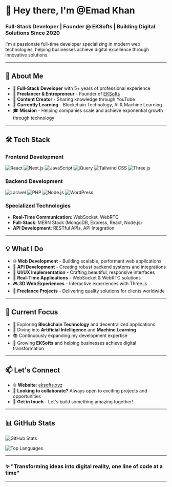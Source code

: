 # 👋 Hey there, I'm @Emad Khan

### Full-Stack Developer | Founder @ EKSofts | Building Digital Solutions Since 2020

I'm a passionate full-time developer specializing in modern web technologies, helping businesses achieve digital excellence through innovative solutions.

---

## 🚀 About Me

- 💼 **Full-Stack Developer** with 5+ years of professional experience
- 🎯 **Freelancer & Entrepreneur** - Founder of [EKSofts](http://eksofts.xyz)
- 🎥 **Content Creator** - Sharing knowledge through YouTube
- 🌱 **Currently Learning** - Blockchain Technology, AI & Machine Learning
- 🎓 **Mission** - Helping companies scale and achieve exponential growth through technology

---

## 🛠️ Tech Stack

### Frontend Development
![React](https://img.shields.io/badge/-React-61DAFB?style=flat-square&logo=react&logoColor=black)
![Next.js](https://img.shields.io/badge/-Next.js-000000?style=flat-square&logo=next.js&logoColor=white)
![JavaScript](https://img.shields.io/badge/-JavaScript-F7DF1E?style=flat-square&logo=javascript&logoColor=black)
![jQuery](https://img.shields.io/badge/-jQuery-0769AD?style=flat-square&logo=jquery&logoColor=white)
![Tailwind CSS](https://img.shields.io/badge/-Tailwind_CSS-38B2AC?style=flat-square&logo=tailwind-css&logoColor=white)
![Three.js](https://img.shields.io/badge/-Three.js-000000?style=flat-square&logo=three.js&logoColor=white)

### Backend Development
![Laravel](https://img.shields.io/badge/-Laravel-FF2D20?style=flat-square&logo=laravel&logoColor=white)
![PHP](https://img.shields.io/badge/-PHP-777BB4?style=flat-square&logo=php&logoColor=white)
![Node.js](https://img.shields.io/badge/-Node.js-339933?style=flat-square&logo=node.js&logoColor=white)
![WordPress](https://img.shields.io/badge/-WordPress-21759B?style=flat-square&logo=wordpress&logoColor=white)

### Specialized Technologies
- **Real-Time Communication**: WebSocket, WebRTC
- **Full-Stack**: MERN Stack (MongoDB, Express, React, Node.js)
- **API Development**: RESTful APIs, API Integration

---

## 💡 What I Do

- 🌐 **Web Development** - Building scalable, performant web applications
- 🔌 **API Development** - Creating robust backend systems and integrations
- 🎨 **UI/UX Implementation** - Crafting beautiful, responsive interfaces
- 📱 **Real-Time Applications** - WebSocket & WebRTC solutions
- 🎮 **3D Web Experiences** - Interactive experiences with Three.js
- 🤝 **Freelance Projects** - Delivering quality solutions for clients worldwide

---

## 🎯 Current Focus

- 🔗 Exploring **Blockchain Technology** and decentralized applications
- 🤖 Diving into **Artificial Intelligence** and **Machine Learning**
- 📚 Continuously expanding my development expertise
- 🚀 Growing **EKSofts** and helping businesses achieve digital transformation

---

## 📫 Let's Connect

- 🌐 **Website**: [eksofts.xyz](http://eksofts.xyz)
- 💼 **Looking to collaborate?** Always open to exciting projects and opportunities
- 📧 **Get in touch** - Let's build something amazing together!

---

## 📊 GitHub Stats

![GitHub Stats](https://github-readme-stats.vercel.app/api?username=theCoder505&show_icons=true&theme=radical)

![Top Languages](https://github-readme-stats.vercel.app/api/top-langs/?username=theCoder505&layout=compact&theme=radical)

---

### ✨ "Transforming ideas into digital reality, one line of code at a time"

---

<!---
theCoder505/theCoder505 is a ✨ special ✨ repository because its `README.md` (this file) appears on your GitHub profile.
You can click the Preview link to take a look at your changes.
--->
